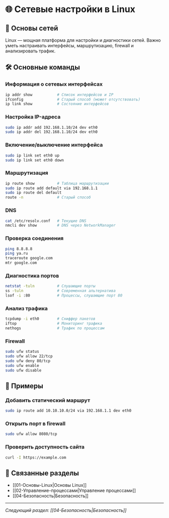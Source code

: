 # 🌐 Сетевые настройки в Linux

## 📖 Основы сетей

Linux — мощная платформа для настройки и диагностики сетей. Важно уметь настраивать интерфейсы, маршрутизацию, firewall и анализировать трафик.

## 🛠️ Основные команды

### Информация о сетевых интерфейсах
```bash
ip addr show           # Список интерфейсов и IP
ifconfig               # Старый способ (может отсутствовать)
ip link show           # Состояние интерфейсов
```

### Настройка IP-адреса
```bash
sudo ip addr add 192.168.1.10/24 dev eth0
sudo ip addr del 192.168.1.10/24 dev eth0
```

### Включение/выключение интерфейса
```bash
sudo ip link set eth0 up
sudo ip link set eth0 down
```

### Маршрутизация
```bash
ip route show          # Таблица маршрутизации
sudo ip route add default via 192.168.1.1
sudo ip route del default
route -n               # Старый способ
```

### DNS
```bash
cat /etc/resolv.conf   # Текущие DNS
nmcli dev show         # DNS через NetworkManager
```

### Проверка соединения
```bash
ping 8.8.8.8
ping ya.ru
traceroute google.com
mtr google.com
```

### Диагностика портов
```bash
netstat -tuln          # Слушающие порты
ss -tuln               # Современная альтернатива
lsof -i :80            # Процессы, слушающие порт 80
```

### Анализ трафика
```bash
tcpdump -i eth0        # Сниффер пакетов
iftop                  # Мониторинг трафика
nethogs                # Трафик по процессам
```

### Firewall
```bash
sudo ufw status
sudo ufw allow 22/tcp
sudo ufw deny 80/tcp
sudo ufw enable
sudo ufw disable
```

## 📝 Примеры

### Добавить статический маршрут
```bash
sudo ip route add 10.10.10.0/24 via 192.168.1.1 dev eth0
```

### Открыть порт в firewall
```bash
sudo ufw allow 8080/tcp
```

### Проверить доступность сайта
```bash
curl -I https://example.com
```

## 🔗 Связанные разделы
- [[01-Основы-Linux|Основы Linux]]
- [[02-Управление-процессами|Управление процессами]]
- [[04-Безопасность|Безопасность]]

---

*Следующий раздел: [[04-Безопасность|Безопасность]]* 